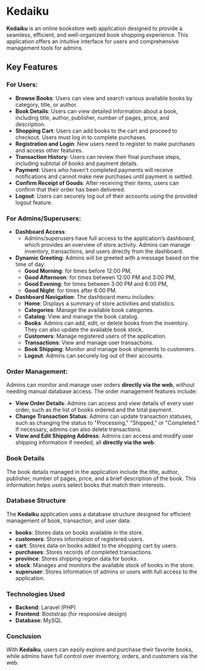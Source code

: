 # Kedaiku

**Kedaiku** is an online bookstore web application designed to provide a seamless, efficient, and well-organized book shopping experience. This application offers an intuitive interface for users and comprehensive management tools for admins.

## Key Features

### For Users:
- **Browse Books**: Users can view and search various available books by category, title, or author.
- **Book Details**: Users can view detailed information about a book, including title, author, publisher, number of pages, price, and description.
- **Shopping Cart**: Users can add books to the cart and proceed to checkout. Users must log in to complete purchases.
- **Registration and Login**: New users need to register to make purchases and access other features.
- **Transaction History**: Users can review their final purchase steps, including subtotal of books and payment details.
- **Payment**: Users who haven’t completed payments will receive notifications and cannot make new purchases until payment is settled.
- **Confirm Receipt of Goods**: After receiving their items, users can confirm that their order has been delivered.
- **Logout**: Users can securely log out of their accounts using the provided logout feature.

### For Admins/Superusers:
- **Dashboard Access**: 
  - Admins/superusers have full access to the application’s dashboard, which provides an overview of store activity. Admins can manage inventory, transactions, and users directly from the dashboard.
- **Dynamic Greeting**: Admins will be greeted with a message based on the time of day:
  - **Good Morning**: for times before 12:00 PM,
  - **Good Afternoon**: for times between 12:00 PM and 3:00 PM,
  - **Good Evening**: for times between 3:00 PM and 6:00 PM,
  - **Good Night**: for times after 6:00 PM.
- **Dashboard Navigation**: The dashboard menu includes:
  - **Home**: Displays a summary of store activities and statistics.
  - **Categories**: Manage the available book categories.
  - **Catalog**: View and manage the book catalog.
  - **Books**: Admins can add, edit, or delete books from the inventory. They can also update the available book stock.
  - **Customers**: Manage registered users of the application.
  - **Transactions**: View and manage user transactions.
  - **Book Shipping**: Monitor and manage book shipments to customers.
  - **Logout**: Admins can securely log out of their accounts.

### Order Management:
Admins can monitor and manage user orders **directly via the web**, without needing manual database access. The order management features include:
  - **View Order Details**: Admins can access and view details of every user order, such as the list of books ordered and the total payment.
  - **Change Transaction Status**: Admins can update transaction statuses, such as changing the status to "Processing," "Shipped," or "Completed." If necessary, admins can also delete transactions.
  - **View and Edit Shipping Address**: Admins can access and modify user shipping information if needed, all **directly via the web**.

### Book Details
The book details managed in the application include the title, author, publisher, number of pages, price, and a brief description of the book. This information helps users select books that match their interests.

### Database Structure
The **Kedaiku** application uses a database structure designed for efficient management of book, transaction, and user data:
- **books**: Stores data on books available in the store.
- **customers**: Stores information of registered users.
- **cart**: Stores data on books added to the shopping cart by users.
- **purchases**: Stores records of completed transactions.
- **province**: Stores shipping region data for books.
- **stock**: Manages and monitors the available stock of books in the store.
- **superuser**: Stores information of admins or users with full access to the application.

### Technologies Used
- **Backend**: Laravel (PHP)
- **Frontend**: Bootstrap (for responsive design)
- **Database**: MySQL

### Conclusion
With **Kedaiku**, users can easily explore and purchase their favorite books, while admins have full control over inventory, orders, and customers via the web.
